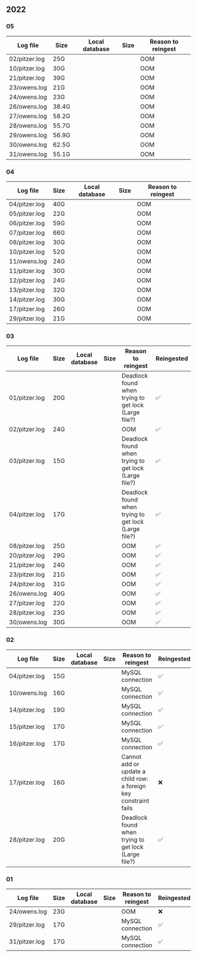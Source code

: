 ## 2022
### 05
| Log file | Size | Local database | Size | Reason to reingest |
| -------- | ---- | -------------- | ---- | ------------------ |
| 02/pitzer.log | 25G | | | OOM |
| 10/pitzer.log | 30G | | | OOM |
| 21/pitzer.log | 39G | | | OOM |
| 23/owens.log | 21G | | | OOM |
| 24/owens.log | 23G | | | OOM |
| 26/owens.log | 38.4G | | | OOM |
| 27/owens.log | 58.2G | | | OOM |
| 28/owens.log | 55.7G | | | OOM |
| 29/owens.log | 56.9G | | | OOM |
| 30/owens.log | 62.5G | | | OOM |
| 31/owens.log | 55.1G | | | OOM |

### 04
| Log file | Size | Local database | Size | Reason to reingest |
| -------- | ---- | -------------- | ---- | ------------------ |
| 04/pitzer.log | 40G | | | OOM |
| 05/pitzer.log | 22G | | | OOM |
| 06/pitzer.log | 59G | | | OOM |
| 07/pitzer.log | 66G | | | OOM |
| 08/pitzer.log | 30G | | | OOM |
| 10/pitzer.log | 52G | | | OOM |
| 11/owens.log | 24G | | | OOM |
| 11/pitzer.log | 30G | | | OOM |
| 12/pitzer.log | 24G | | | OOM |
| 13/pitzer.log | 32G | | | OOM |
| 14/pitzer.log | 30G | | | OOM |
| 17/pitzer.log | 26G | | | OOM |
| 29/pitzer.log | 21G | | | OOM |

### 03
| Log file | Size | Local database | Size | Reason to reingest | Reingested | 
| -------- | ---- | -------------- | ---- | ------------------ | ---------- |
| 01/pitzer.log | 20G | | | Deadlock found when trying to get lock (Large file?) | :white_check_mark: |
| 02/pitzer.log | 24G | | | OOM | :white_check_mark: |
| 03/pitzer.log | 15G | | | Deadlock found when trying to get lock (Large file?) | :white_check_mark: |
| 04/pitzer.log | 17G | | | Deadlock found when trying to get lock (Large file?) | :white_check_mark: |
| 08/pitzer.log | 25G | | | OOM | :white_check_mark: |
| 20/pitzer.log | 29G | | | OOM | :white_check_mark: |
| 21/pitzer.log | 24G | | | OOM | :white_check_mark: |
| 23/pitzer.log | 21G | | | OOM | :white_check_mark: |
| 24/pitzer.log | 31G | | | OOM | :white_check_mark: |
| 26/owens.log | 40G | | | OOM | :white_check_mark: |
| 27/pitzer.log | 22G | | | OOM | :white_check_mark: |
| 28/pitzer.log | 23G | | | OOM | :white_check_mark: |
| 30/owens.log | 30G | | | OOM | :white_check_mark: |

### 02
| Log file | Size | Local database | Size | Reason to reingest | Reingested |
| -------- | ---- | -------------- | ---- | ------------------ | ---------- |
| 04/pitzer.log | 15G | | | MySQL connection | :white_check_mark: |
| 10/owens.log | 16G | | | MySQL connection | :white_check_mark: |
| 14/pitzer.log | 19G | | | MySQL connection | :white_check_mark: |
| 15/pitzer.log | 17G | | | MySQL connection | :white_check_mark: |
| 16/pitzer.log | 17G | | | MySQL connection | :white_check_mark: |
| 17/pitzer.log | 16G | | | Cannot add or update a child row: a foreign key constraint fails | :x: |
| 28/pitzer.log | 20G | | | Deadlock found when trying to get lock (Large file?) | :white_check_mark: |

### 01
| Log file | Size | Local database | Size | Reason to reingest | Reingested |
| -------- | ---- | -------------- | ---- | ------------------ | ---------- |
| 24/owens.log | 23G | | | OOM | :x: |
| 29/pitzer.log | 17G | | | MySQL connection | :white_check_mark: |
| 31/pitzer.log | 17G | | | MySQL connection | :white_check_mark: |
